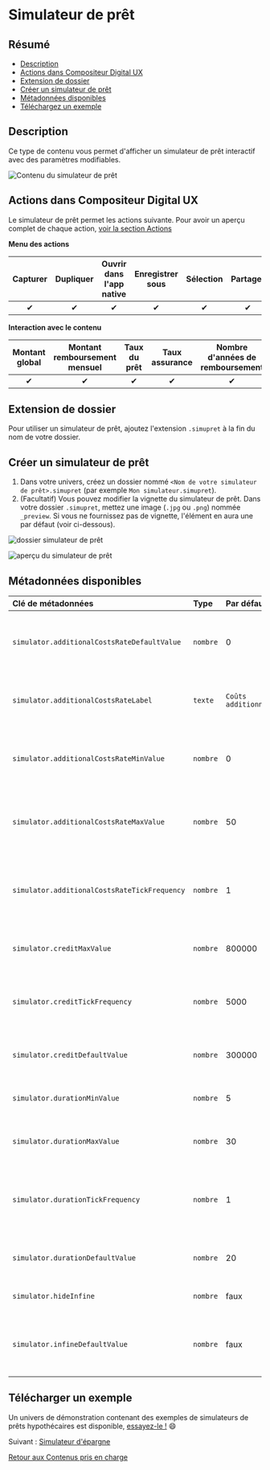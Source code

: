 # Simulateur de prêt

## Résumé
* [Description](#description)
* [Actions dans Compositeur Digital UX](#actions-dans-compositeur-digital-ux)
* [Extension de dossier](#extension-de-dossier)
* [Créer un simulateur de prêt](#créer-un-simulateur-de-prêt)
* [Métadonnées disponibles](#métadonnées-disponibles)
* [Téléchargez un exemple](#télécharger-un-exemple)

## Description

Ce type de contenu vous permet d'afficher un simulateur de prêt interactif avec des paramètres modifiables.

![Contenu du simulateur de prêt](../../../en/img/content_mortgage_simulator.JPG)

## Actions dans Compositeur Digital UX

Le simulateur de prêt permet les actions suivante. Pour avoir un aperçu complet de chaque action, [voir la section Actions](actions.md)

**Menu des actions**

| Capturer | Dupliquer | Ouvrir dans l'app native | Enregistrer sous | Sélection | Partager |
|:--------:|:---------:|:------------------------:|:----------------:|:---------:|:--------:|
| &#x2714; | &#x2714;  | &#x2714;                 | &#x2714;         | &#x2714;  | &#x2714; |

**Interaction avec le contenu**

| Montant global | Montant remboursement mensuel | Taux du prêt | Taux assurance | Nombre d'années de remboursement | In Fine  |
|:--------------:|:-----------------------------:|:------------:|:--------------:|:--------------------------------:|:--------:|
| &#x2714;       | &#x2714;                      | &#x2714;     | &#x2714;       | &#x2714;                         | &#x2714; |

## Extension de dossier

Pour utiliser un simulateur de prêt, ajoutez l'extension `.simupret` à la fin du nom de votre dossier.

## Créer un simulateur de prêt

1. Dans votre univers, créez un dossier nommé `<Nom de votre simulateur de prêt>.simupret` (par exemple `Mon simulateur.simupret`).
1. (Facultatif) Vous pouvez modifier la vignette du simulateur de prêt. Dans votre dossier `.simupret`, mettez une image (`.jpg` ou `.png`) nommée `_preview`. Si vous ne fournissez pas de vignette, l'élément en aura une par défaut (voir ci-dessous).

![dossier simulateur de prêt](../../../en/img/content_mortgage_simulator_folder.JPG) 

![aperçu du simulateur de prêt](../../../en/img/content_mortgage_simulator_preview.JPG)

## Métadonnées disponibles

| Clé de métadonnées                             | Type     | Par défaut           | Description                                      |
|:-----------------------------------------------|:---------|:---------------------|:-------------------------------------------------|
| `simulator.additionalCostsRateDefaultValue`    | `nombre` | 0                    | fixe la valeur par défaut du taux des coûts additionnels |
| `simulator.additionalCostsRateLabel`           | `texte`  | `Coûts additionnels` | fixe l'étiquette de la ligne des coûts additionnels | 
| `simulator.additionalCostsRateMinValue` 	     | `nombre` | 0                    | fixe la valeur minimale du taux de coûts additionnels |
| `simulator.additionalCostsRateMaxValue`        | `nombre` | 50                   | fixe la valeur maximale du taux de coûts additionnels |
| `simulator.additionalCostsRateTickFrequency`   | `nombre` | 1                    | fixe l'intervalle entre deux valeurs pour le taux des coûts additionnels |
| `simulator.creditMaxValue`                     | `nombre` | 800000               | fixe la valeur maximale d'un prêt                 |
| `simulator.creditTickFrequency`                | `nombre` | 5000                 | fixe l'intervalle entre deux valeurs pour un prêt |
| `simulator.creditDefaultValue`                 | `nombre` | 300000               | fixe la valeur du prêt par défaut                 |
| `simulator.durationMinValue`                   | `nombre` | 5                    | fixe la durée la plus courte d'un prêt            |
| `simulator.durationMaxValue`                   | `nombre` | 30                   | fixe la durée la plus longue d'un prêt            |
| `simulator.durationTickFrequency`              | `nombre` | 1                    | fixe l'intervalle entre deux valeurs pour une durée de prêt |
| `simulator.durationDefaultValue`               | `nombre` | 20                   | fixe la durée par défaut d'un prêt                |
| `simulator.hideInfine`                         | `nombre` | faux                 | cacher l'option "in Fine"                         |
| `simulator.infineDefaultValue`                 | `nombre` | faux                 | fixe la valeur par défaut d'une option In Fine    |

## Télécharger un exemple

Un univers de démonstration contenant des exemples de simulateurs de prêts hypothécaires est disponible, [essayez-le !](../../../en/organise_content/Demo-Universe.zip) &#x1f604;

Suivant : [Simulateur d'épargne](savings_simulator.md)

[Retour aux Contenus pris en charge](index.md)
